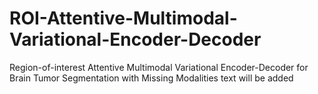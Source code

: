 # ROI-Attentive-Multimodal-Variational-Encoder-Decoder
Region-of-interest Attentive Multimodal Variational Encoder-Decoder for Brain Tumor Segmentation with Missing Modalities
text will be added
